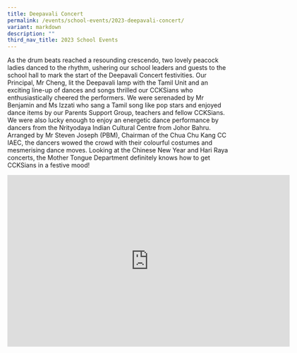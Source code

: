 ```yaml
---
title: Deepavali Concert
permalink: /events/school-events/2023-deepavali-concert/
variant: markdown
description: ""
third_nav_title: 2023 School Events
---
```

As the drum beats reached a resounding crescendo, two lovely peacock ladies danced to the rhythm, ushering our school leaders and guests to the school hall to mark the start of the Deepavali Concert festivities. Our Principal, Mr Cheng, lit the Deepavali lamp with the Tamil Unit and an exciting line-up of dances and songs thrilled our CCKSians who enthusiastically cheered the performers. We were serenaded by Mr Benjamin and Ms Izzati who sang a Tamil song like pop stars and enjoyed dance items by our Parents Support Group, teachers and fellow CCKSians. We were also lucky enough to enjoy an energetic dance performance by dancers from the Nrityodaya Indian Cultural Centre from Johor Bahru. Arranged by Mr Steven Joseph (PBM), Chairman of the Chua Chu Kang CC IAEC, the dancers wowed the crowd with their colourful costumes and mesmerising dance moves. Looking at the Chinese New Year and Hari Raya concerts, the Mother Tongue Department definitely knows how to get CCKSians in a festive mood! 


<iframe allowfullscreen="true" height="389" width="640" frameborder="0" src="https://docs.google.com/presentation/d/e/2PACX-1vRMehb4igVkTl7tF90YBsi1M3TO8CIAGRM7NOw6A8SgWxV_kLwtJYSDGGDqESyF3A/embed?start=true&amp;loop=true&amp;delayms=3000"></iframe>